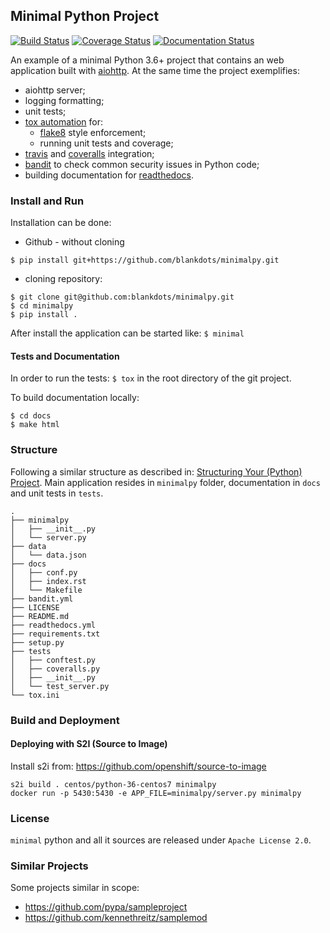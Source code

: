 ## Minimal Python Project

[![Build Status](https://travis-ci.org/blankdots/minimalpy.svg?branch=master)](https://travis-ci.org/blankdots/minimalpy)
[![Coverage Status](https://coveralls.io/repos/github/blankdots/minimalpy/badge.svg?branch=master)](https://coveralls.io/github/blankdots/minimalpy?branch=master)
[![Documentation Status](https://readthedocs.org/projects/minimalpy/badge/?version=latest)](https://minimalpy.readthedocs.io/en/latest/?badge=latest)

An example of a minimal Python 3.6+ project that contains an web application built with [aiohttp](http://aiohttp.readthedocs.io/).
At the same time the project exemplifies:
* aiohttp server;
* logging formatting;
* unit tests;
* [tox automation](https://tox.readthedocs.io) for:
  * [flake8](http://flake8.pycqa.org/en/latest/) style enforcement;
  * running unit tests and coverage;
* [travis](https://travis-ci.org/blankdots/minimalpy.svg?branch=master) and [coveralls](https://coveralls.io/github/blankdots/minimalpy) integration;
* [bandit](https://bandit.readthedocs.io) to check common security issues in Python code;
* building documentation for [readthedocs](https://minimalpy.readthedocs.io).

### Install and Run

Installation can be done:
* Github - without cloning
```
$ pip install git+https://github.com/blankdots/minimalpy.git
```
* cloning repository:
```
$ git clone git@github.com:blankdots/minimalpy.git
$ cd minimalpy
$ pip install .
```

After install the application can be started like: `$ minimal`

#### Tests and Documentation

In order to run the tests: `$ tox` in the root directory of the git project.

To build documentation locally:
```
$ cd docs
$ make html
```

###  Structure

Following a similar structure as described in: [Structuring Your (Python) Project](https://docs.python-guide.org/writing/structure/).
Main application resides in `minimalpy` folder, documentation in `docs` and unit tests in `tests`.

```
.
├── minimalpy
│   ├── __init__.py
│   └── server.py
├── data
│   └── data.json
├── docs
│   ├── conf.py
│   ├── index.rst
│   └── Makefile
├── bandit.yml
├── LICENSE
├── README.md
├── readthedocs.yml
├── requirements.txt
├── setup.py
├── tests
│   ├── conftest.py
│   ├── coveralls.py
│   ├── __init__.py
│   └── test_server.py
└── tox.ini
```

### Build and Deployment

#### Deploying with S2I (Source to Image)

Install s2i from: https://github.com/openshift/source-to-image

```
s2i build . centos/python-36-centos7 minimalpy
docker run -p 5430:5430 -e APP_FILE=minimalpy/server.py minimalpy
```

### License

`minimal` python and all it sources are released under `Apache License 2.0`.


### Similar Projects

Some projects similar in scope:

* https://github.com/pypa/sampleproject
* https://github.com/kennethreitz/samplemod
